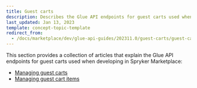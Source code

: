 ```yaml
---
title: Guest carts
description: Describes the Glue API endpoints for guest carts used when developing in Spryker Marketplace
last_updated: Jan 13, 2023
template: concept-topic-template
redirect_from:
  - /docs/marketplace/dev/glue-api-guides/202311.0/guest-carts/guest-carts.html
---
```


This section provides a collection of articles that explain the Glue API endpoints for guest carts used when developing in Spryker Marketplace:
- [Managing guest carts](/docs/pbc/all/cart-and-checkout/latest/marketplace/manage-using-glue-api/guest-carts/manage-guest-carts.html)
- [Managing guest cart items](/docs/pbc/all/cart-and-checkout/latest/marketplace/manage-using-glue-api/guest-carts/manage-guest-cart-items.html)
